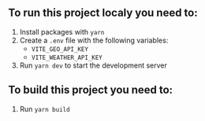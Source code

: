 ## To run this project localy you need to:

1. Install packages with `yarn`
2. Create a `.env` file with the following variables:
   - `VITE_GEO_API_KEY`
   - `VITE_WEATHER_API_KEY`
3. Run `yarn dev` to start the development server

## To build this project you need to:

1. Run `yarn build`
